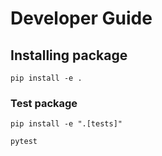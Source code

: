 # Developer Guide
## Installing package

```
pip install -e .
```

### Test package

```
pip install -e ".[tests]"

pytest
```